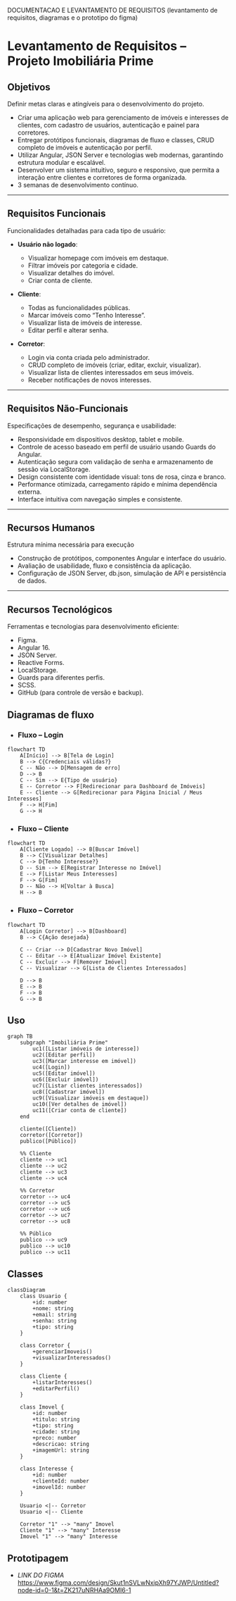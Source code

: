 DOCUMENTACAO E LEVANTAMENTO DE REQUISITOS (levantamento de requisitos, diagramas e o prototipo do figma) 


# Levantamento de Requisitos – Projeto Imobiliária Prime

## Objetivos 
Definir metas claras e atingíveis para o desenvolvimento do projeto.

- Criar uma aplicação web para gerenciamento de imóveis e interesses de clientes, com cadastro de usuários, autenticação e painel para corretores.  
- Entregar protótipos funcionais, diagramas de fluxo e classes, CRUD completo de imóveis e autenticação por perfil.  
- Utilizar Angular, JSON Server e tecnologias web modernas, garantindo estrutura modular e escalável.  
- Desenvolver um sistema intuitivo, seguro e responsivo, que permita a interação entre clientes e corretores de forma organizada.  
- 3 semanas de desenvolvimento contínuo.  

---

## Requisitos Funcionais
Funcionalidades detalhadas para cada tipo de usuário:

- **Usuário não logado**:  
  - Visualizar homepage com imóveis em destaque.  
  - Filtrar imóveis por categoria e cidade.  
  - Visualizar detalhes do imóvel.  
  - Criar conta de cliente.  

- **Cliente**:  
  - Todas as funcionalidades públicas.  
  - Marcar imóveis como “Tenho Interesse”.  
  - Visualizar lista de imóveis de interesse.  
  - Editar perfil e alterar senha.  

- **Corretor**:  
  - Login via conta criada pelo administrador.  
  - CRUD completo de imóveis (criar, editar, excluir, visualizar).  
  - Visualizar lista de clientes interessados em seus imóveis.  
  - Receber notificações de novos interesses.  

---

## Requisitos Não-Funcionais
Especificações de desempenho, segurança e usabilidade:

- Responsividade em dispositivos desktop, tablet e mobile.  
- Controle de acesso baseado em perfil de usuário usando Guards do Angular.  
- Autenticação segura com validação de senha e armazenamento de sessão via LocalStorage.  
- Design consistente com identidade visual: tons de rosa, cinza e branco.  
- Performance otimizada, carregamento rápido e mínima dependência externa.  
- Interface intuitiva com navegação simples e consistente.  

---

## Recursos Humanos
Estrutura mínima necessária para execução 
- Construção de protótipos, componentes Angular e interface do usuário.  
- Avaliação de usabilidade, fluxo e consistência da aplicação.  
- Configuração de JSON Server, db.json, simulação de API e persistência de dados.  

---

## Recursos Tecnológicos
Ferramentas e tecnologias para desenvolvimento eficiente:

- Figma.  
- Angular 16.  
- JSON Server.  
- Reactive Forms.  
- LocalStorage.  
- Guards para diferentes perfis.  
- SCSS.  
- GitHub (para controle de versão e backup).  


## Diagramas de fluxo

- ### Fluxo – Login 
```mermaid
flowchart TD
    A[Início] --> B[Tela de Login]
    B --> C{Credenciais válidas?}
    C -- Não --> D[Mensagem de erro]
    D --> B
    C -- Sim --> E{Tipo de usuário}
    E -- Corretor --> F[Redirecionar para Dashboard de Imóveis]
    E -- Cliente --> G[Redirecionar para Página Inicial / Meus Interesses]
    F --> H[Fim]
    G --> H
```

- ### Fluxo – Cliente
```mermaid
flowchart TD
    A[Cliente Logado] --> B[Buscar Imóvel]
    B --> C[Visualizar Detalhes]
    C --> D{Tenho Interesse?}
    D -- Sim --> E[Registrar Interesse no Imóvel]
    E --> F[Listar Meus Interesses]
    F --> G[Fim]
    D -- Não --> H[Voltar à Busca]
    H --> B
```

- ### Fluxo – Corretor
```mermaid
flowchart TD
    A[Login Corretor] --> B[Dashboard]
    B --> C{Ação desejada}
    
    C -- Criar --> D[Cadastrar Novo Imóvel]
    C -- Editar --> E[Atualizar Imóvel Existente]
    C -- Excluir --> F[Remover Imóvel]
    C -- Visualizar --> G[Lista de Clientes Interessados]
    
    D --> B
    E --> B
    F --> B
    G --> B
```

## Uso
```mermaid
graph TB
    subgraph "Imobiliária Prime"
        uc1([Listar imóveis de interesse])
        uc2([Editar perfil])
        uc3([Marcar interesse em imóvel])
        uc4([Login])
        uc5([Editar imóvel])
        uc6([Excluir imóvel])
        uc7([Listar clientes interessados])
        uc8([Cadastrar imóvel])
        uc9([Visualizar imóveis em destaque])
        uc10([Ver detalhes de imóvel])
        uc11([Criar conta de cliente])
    end

    cliente([Cliente])
    corretor([Corretor])
    publico([Público])

    %% Cliente
    cliente --> uc1
    cliente --> uc2
    cliente --> uc3
    cliente --> uc4

    %% Corretor
    corretor --> uc4
    corretor --> uc5
    corretor --> uc6
    corretor --> uc7
    corretor --> uc8

    %% Público
    publico --> uc9
    publico --> uc10
    publico --> uc11
```

## Classes
```mermaid
classDiagram
    class Usuario {
        +id: number
        +nome: string
        +email: string
        +senha: string
        +tipo: string
    }

    class Corretor {
        +gerenciarImoveis()
        +visualizarInteressados()
    }

    class Cliente {
        +listarInteresses()
        +editarPerfil()
    }

    class Imovel {
        +id: number
        +titulo: string
        +tipo: string
        +cidade: string
        +preco: number
        +descricao: string
        +imagemUrl: string
    }

    class Interesse {
        +id: number
        +clienteId: number
        +imovelId: number
    }

    Usuario <|-- Corretor
    Usuario <|-- Cliente

    Corretor "1" --> "many" Imovel
    Cliente "1" --> "many" Interesse
    Imovel "1" --> "many" Interesse
```

## Prototipagem 
- *LINK DO FIGMA*
https://www.figma.com/design/Skut1nSVLwNxipXh97YJWP/Untitled?node-id=0-1&t=ZK217uNRHAa9OMI6-1

